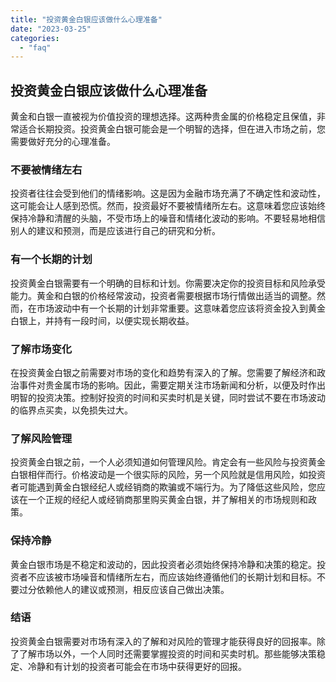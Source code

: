 ```yaml
---
title: "投资黄金白银应该做什么心理准备"
date: "2023-03-25"
categories: 
  - "faq"
---
```


## 投资黄金白银应该做什么心理准备

黄金和白银一直被视为价值投资的理想选择。这两种贵金属的价格稳定且保值，非常适合长期投资。投资黄金白银可能会是一个明智的选择，但在进入市场之前，您需要做好充分的心理准备。

### 不要被情绪左右

投资者往往会受到他们的情绪影响。这是因为金融市场充满了不确定性和波动性，这可能会让人感到恐慌。然而，投资最好不要被情绪所左右。这意味着您应该始终保持冷静和清醒的头脑，不受市场上的噪音和情绪化波动的影响。不要轻易地相信别人的建议和预测，而是应该进行自己的研究和分析。

### 有一个长期的计划

投资黄金白银需要有一个明确的目标和计划。你需要决定你的投资目标和风险承受能力。黄金和白银的价格经常波动，投资者需要根据市场行情做出适当的调整。然而，在市场波动中有一个长期的计划非常重要。这意味着您应该将资金投入到黄金白银上，并持有一段时间，以便实现长期收益。

### 了解市场变化

在投资黄金白银之前需要对市场的变化和趋势有深入的了解。您需要了解经济和政治事件对贵金属市场的影响。因此，需要定期关注市场新闻和分析，以便及时作出明智的投资决策。控制好投资的时间和买卖时机是关键，同时尝试不要在市场波动的临界点买卖，以免损失过大。

### 了解风险管理

投资黄金白银之前，一个人必须知道如何管理风险。肯定会有一些风险与投资黄金白银相伴而行。价格波动是一个很实际的风险，另一个风险就是信用风险，如投资者可能遇到黄金白银经纪人或经销商的欺骗或不端行为。为了降低这些风险，您应该在一个正规的经纪人或经销商那里购买黄金白银，并了解相关的市场规则和政策。

### 保持冷静

黄金白银市场是不稳定和波动的，因此投资者必须始终保持冷静和决策的稳定。投资者不应该被市场噪音和情绪所左右，而应该始终遵循他们的长期计划和目标。不要过分依赖他人的建议或预测，相反应该自己做出决策。

### 结语

投资黄金白银需要对市场有深入的了解和对风险的管理才能获得良好的回报率。除了了解市场以外，一个人同时还需要掌握投资的时间和买卖时机。那些能够决策稳定、冷静和有计划的投资者可能会在市场中获得更好的回报。
